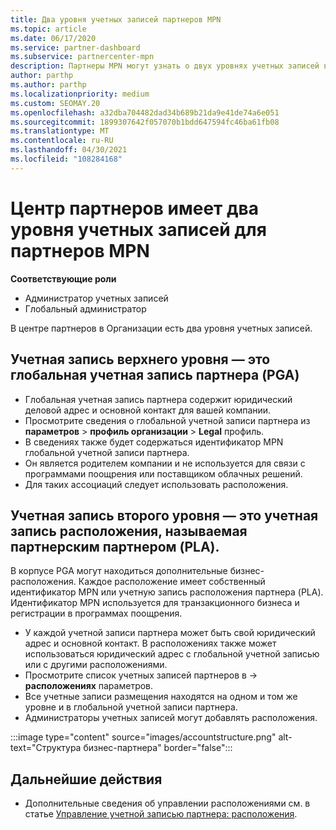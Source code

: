 ```yaml
---
title: Два уровня учетных записей партнеров MPN
ms.topic: article
ms.date: 06/17/2020
ms.service: partner-dashboard
ms.subservice: partnercenter-mpn
description: Партнеры MPN могут узнать о двух уровнях учетных записей в центре партнеров, о глобальной учетной записи партнера (PGA) и учетной записи расположения партнеров (PLA).
author: parthp
ms.author: parthp
ms.localizationpriority: medium
ms.custom: SEOMAY.20
ms.openlocfilehash: a32dba704482dad34b689b21da9e41de74a6e051
ms.sourcegitcommit: 1899307642f057070b1bdd647594fc46ba61fb08
ms.translationtype: MT
ms.contentlocale: ru-RU
ms.lasthandoff: 04/30/2021
ms.locfileid: "108284168"
---
```

# <a name="partner-center-has-two-levels-of-accounts-for-mpn-partners"></a>Центр партнеров имеет два уровня учетных записей для партнеров MPN

**Соответствующие роли**

- Администратор учетных записей
- Глобальный администратор

В центре партнеров в Организации есть два уровня учетных записей.

## <a name="the-top-level-account-is-the-partner-global-account-pga"></a>Учетная запись верхнего уровня — это глобальная учетная запись партнера (PGA)

- Глобальная учетная запись партнера содержит юридический деловой адрес и основной контакт для вашей компании. 
- Просмотрите сведения о глобальной учетной записи партнера из **параметров**  >  **профиль организации**  >  **Legal** профиль.
- В сведениях также будет содержаться идентификатор MPN глобальной учетной записи партнера. 
- Он является родителем компании и не используется для связи с программами поощрения или поставщиком облачных решений. 
- Для таких ассоциаций следует использовать расположения.

## <a name="the-second-level-account-is-the-location-account-called-partner-location-account-pla"></a>Учетная запись второго уровня — это учетная запись расположения, называемая партнерским партнером (PLA).

В корпусе PGA могут находиться дополнительные бизнес-расположения. Каждое расположение имеет собственный идентификатор MPN или учетную запись расположения партнера (PLA). Идентификатор MPN используется для транзакционного бизнеса и регистрации в программах поощрения.

- У каждой учетной записи партнера может быть свой юридический адрес и основной контакт. В расположениях также может использоваться юридический адрес с глобальной учетной записью или с другими расположениями.
- Просмотрите список учетных записей партнеров в   ->  **расположениях** параметров.
- Все учетные записи размещения находятся на одном и том же уровне и в глобальной учетной записи партнера.
- Администраторы учетных записей могут добавлять расположения.

:::image type="content" source="images/accountstructure.png" alt-text="Структура бизнес-партнера" border="false":::

## <a name="next-steps"></a>Дальнейшие действия

- Дополнительные сведения об управлении расположениями см. в статье [Управление учетной записью партнера: расположения](manage-locations.md).
